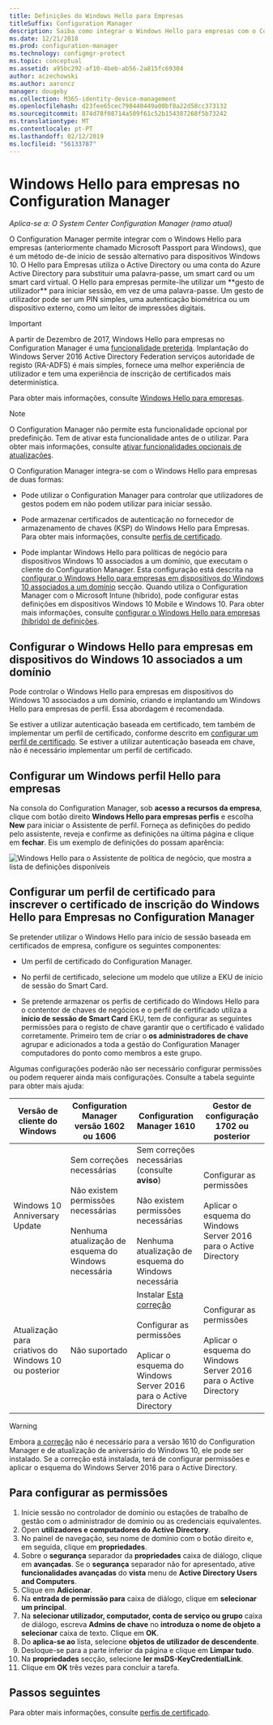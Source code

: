 ```yaml
---
title: Definições do Windows Hello para Empresas
titleSuffix: Configuration Manager
description: Saiba como integrar o Windows Hello para empresas com o Configuration Manager.
ms.date: 12/21/2018
ms.prod: configuration-manager
ms.technology: configmgr-protect
ms.topic: conceptual
ms.assetid: a95bc292-af10-4beb-ab56-2a815fc69304
author: aczechowski
ms.author: aaroncz
manager: dougeby
ms.collection: M365-identity-device-management
ms.openlocfilehash: d23fee65cec798440449a00bf8a22d58cc373132
ms.sourcegitcommit: 874d78f08714a509f61c52b154387268f5b73242
ms.translationtype: MT
ms.contentlocale: pt-PT
ms.lasthandoff: 02/12/2019
ms.locfileid: "56133787"
---
```

# <a name="windows-hello-for-business-settings-in-configuration-manager"></a>Windows Hello para empresas no Configuration Manager

*Aplica-se a: O System Center Configuration Manager (ramo atual)*

<!--1245704--> O Configuration Manager permite integrar com o Windows Hello para empresas (anteriormente chamado Microsoft Passport para Windows), que é um método de-de início de sessão alternativo para dispositivos Windows 10. O Hello para Empresas utiliza o Active Directory ou uma conta do Azure Active Directory para substituir uma palavra-passe, um smart card ou um smart card virtual. O Hello para empresas permite-lhe utilizar um **gesto de utilizador** para iniciar sessão, em vez de uma palavra-passe. Um gesto de utilizador pode ser um PIN simples, uma autenticação biométrica ou um dispositivo externo, como um leitor de impressões digitais.


> [!Important]  
> A partir de Dezembro de 2017, Windows Hello para empresas no Configuration Manager é uma [funcionalidade preterida](/sccm/core/plan-design/changes/deprecated/removed-and-deprecated-cmfeatures). Implantação do Windows Server 2016 Active Directory Federation serviços autoridade de registo (RA-ADFS) é mais simples, fornece uma melhor experiência de utilizador e tem uma experiência de inscrição de certificados mais determinística.  


Para obter mais informações, consulte [Windows Hello para empresas](https://docs.microsoft.com/windows/access-protection/hello-for-business/hello-identity-verification).


> [!Note]  
> O Configuration Manager não permite esta funcionalidade opcional por predefinição. Tem de ativar esta funcionalidade antes de o utilizar. Para obter mais informações, consulte [ativar funcionalidades opcionais de atualizações](/sccm/core/servers/manage/install-in-console-updates#bkmk_options).<!--505213-->  


O Configuration Manager integra-se com o Windows Hello para empresas de duas formas:  

- Pode utilizar o Configuration Manager para controlar que utilizadores de gestos podem em não podem utilizar para iniciar sessão.  

- Pode armazenar certificados de autenticação no fornecedor de armazenamento de chaves (KSP) do Windows Hello para Empresas. Para obter mais informações, consulte [perfis de certificado](introduction-to-certificate-profiles.md).  

- Pode implantar Windows Hello para políticas de negócio para dispositivos Windows 10 associados a um domínio, que executam o cliente do Configuration Manager. Esta configuração está descrita na [configurar o Windows Hello para empresas em dispositivos do Windows 10 associados a um domínio](#configure-windows-hello-for-business-on-domain-joined-windows-10-devices) secção. Quando utiliza o Configuration Manager com o Microsoft Intune (híbrido), pode configurar estas definições em dispositivos Windows 10 Mobile e Windows 10. Para obter mais informações, consulte [configurar o Windows Hello para empresas (híbrido) de definições](/sccm/mdm/deploy-use/windows-hello-for-business-settings).



## <a name="configure-windows-hello-for-business-on-domain-joined-windows-10-devices"></a>Configurar o Windows Hello para empresas em dispositivos do Windows 10 associados a um domínio

Pode controlar o Windows Hello para empresas em dispositivos do Windows 10 associados a um domínio, criando e implantando um Windows Hello para empresas de perfil. Essa abordagem é recomendada.


Se estiver a utilizar autenticação baseada em certificado, tem também de implementar um perfil de certificado, conforme descrito em [configurar um perfil de certificado](#configure-a-certificate-profile). Se estiver a utilizar autenticação baseada em chave, não é necessário implementar um perfil de certificado.



## <a name="configure-a-windows-hello-for-business-profile"></a>Configurar um Windows perfil Hello para empresas  

Na consola do Configuration Manager, sob **acesso a recursos da empresa**, clique com botão direito **Windows Hello para empresas perfis** e escolha **New** para iniciar o Assistente de perfil. Forneça as definições do pedido pelo assistente, reveja e confirme as definições na última página e clique em **fechar**. Eis um exemplo de definições do possam aparência:  

![Windows Hello para o Assistente de política de negócio, que mostra a lista de definições disponíveis](../media/Hello-for-Business-settings.png)



## <a name="configure-a-certificate-profile-to-enroll-the-windows-hello-for-business-enrollment-certificate-in-configuration-manager"></a>Configurar um perfil de certificado para inscrever o certificado de inscrição do Windows Hello para Empresas no Configuration Manager  

Se pretender utilizar o Windows Hello para início de sessão baseada em certificados de empresa, configure os seguintes componentes:  

-   Um perfil de certificado do Configuration Manager.  

-   No perfil de certificado, selecione um modelo que utilize a EKU de início de sessão do Smart Card.  

-   Se pretende armazenar os perfis de certificado do Windows Hello para o contentor de chaves de negócios e o perfil de certificado utiliza a **início de sessão de Smart Card** EKU, tem de configurar as seguintes permissões para o registo de chave garantir que o certificado é validado corretamente.
Primeiro tem de criar o **os administradores de chave** agrupar e adicionados a toda a gestão do Configuration Manager computadores do ponto como membros a este grupo.

Algumas configurações poderão não ser necessário configurar permissões ou podem requerer ainda mais configurações. Consulte a tabela seguinte para obter mais ajuda:

|Versão de cliente do Windows|Configuration Manager versão 1602 ou 1606|Configuration Manager 1610|Gestor de configuração 1702 ou posterior|
|-|-|-|-|
|Windows 10 Anniversary Update|Sem correções necessárias<br><br>Não existem permissões necessárias<br><br>Nenhuma atualização de esquema do Windows necessária|Sem correções necessárias (consulte **aviso**)<br><br>Não existem permissões necessárias<br><br>Nenhuma atualização de esquema do Windows necessária|Configurar as permissões<br><br>Aplicar o esquema do Windows Server 2016 para o Active Directory|
|Atualização para criativos do Windows 10 ou posterior|Não suportado|Instalar [Esta correção](https://support.microsoft.com/help/4010155/update-rollup-for-system-center-configuration-manager-current-branch-v)<br><br>Configurar as permissões<br><br>Aplicar o esquema do Windows Server 2016 para o Active Directory|Configurar as permissões<br><br>Aplicar o esquema do Windows Server 2016 para o Active Directory|

> [!WARNING]
> Embora [a correção](https://support.microsoft.com/help/4010155/update-rollup-for-system-center-configuration-manager-current-branch-v) não é necessário para a versão 1610 do Configuration Manager e de atualização de aniversário do Windows 10, ele pode ser instalado.  Se a correção está instalada, terá de configurar permissões e aplicar o esquema do Windows Server 2016 para o Active Directory.

## <a name="to-configure-permissions"></a>Para configurar as permissões

1.  Inicie sessão no controlador de domínio ou estações de trabalho de gestão com o administrador de domínio ou as credenciais equivalentes.
2.  Open **utilizadores e computadores do Active Directory**.
3.  No painel de navegação, seu nome de domínio com o botão direito e, em seguida, clique em **propriedades**.
4.  Sobre o **segurança** separador da *<domain name>* **propriedades** caixa de diálogo, clique em **avançadas**. Se o **segurança** separador não for apresentado, ative **funcionalidades avançadas** do **vista** menu de **Active Directory Users and Computers**.
5.  Clique em **Adicionar**.
6.  Na **entrada de permissão para** *<domain name>* caixa de diálogo, clique em **selecionar um principal**.
7.  Na **selecionar utilizador, computador, conta de serviço ou grupo** caixa de diálogo, escreva **Admins de chave** no **introduza o nome de objeto a selecionar** caixa de texto. Clique em **OK**.
8.  Do **aplica-se ao** lista, selecione **objetos de utilizador de descendente**.
9.  Desloque-se para a parte inferior da página e clique em **Limpar tudo**.
10. Na **propriedades** secção, selecione **ler msDS-KeyCredentialLink**.
11. Clique em **OK** três vezes para concluir a tarefa.


## <a name="next-steps"></a>Passos seguintes

Para obter mais informações, consulte [perfis de certificado](introduction-to-certificate-profiles.md).  




